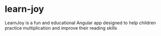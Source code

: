 # learn-joy
LearnJoy is a fun and educational Angular app designed to help children practice multiplication and improve their reading skills
